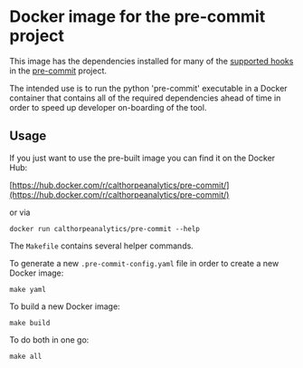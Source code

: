 # Docker image for the pre-commit project

This image has the dependencies installed for many of the [supported hooks](http://pre-commit.com/hooks.html)
in the [pre-commit](http://pre-commit.com/) project.

The intended use is to run the python 'pre-commit' executable in a Docker container that contains all
of the required dependencies ahead of time in order to speed up developer on-boarding of the tool.

## Usage

If you just want to use the pre-built image you can find it on the Docker Hub:

[https://hub.docker.com/r/calthorpeanalytics/pre-commit/](https://hub.docker.com/r/calthorpeanalytics/pre-commit/)

or via

    docker run calthorpeanalytics/pre-commit --help

The `Makefile` contains several helper commands.

To generate a new `.pre-commit-config.yaml` file in order to create a new Docker image:

    make yaml

To build a new Docker image:

    make build

To do both in one go:

    make all
